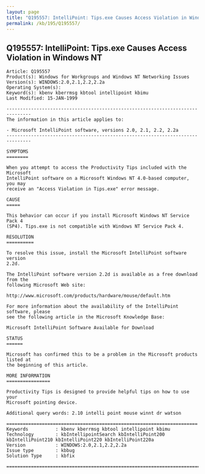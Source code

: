 ```yaml
---
layout: page
title: "Q195557: IntelliPoint: Tips.exe Causes Access Violation in Windows NT"
permalink: /kb/195/Q195557/
---
```


## Q195557: IntelliPoint: Tips.exe Causes Access Violation in Windows NT

	Article: Q195557
	Product(s): Windows for Workgroups and Windows NT Networking Issues
	Version(s): WINDOWS:2.0,2.1,2.2,2.2a
	Operating System(s): 
	Keyword(s): kbenv kberrmsg kbtool intellipoint kbimu
	Last Modified: 15-JAN-1999
	
	-------------------------------------------------------------------------------
	The information in this article applies to:
	
	- Microsoft IntelliPoint software, versions 2.0, 2.1, 2.2, 2.2a 
	-------------------------------------------------------------------------------
	
	SYMPTOMS
	========
	
	When you attempt to access the Productivity Tips included with the Microsoft
	IntelliPoint software on a Microsoft Windows NT 4.0-based computer, you may
	receive an "Access Violation in Tips.exe" error message.
	
	CAUSE
	=====
	
	This behavior can occur if you install Microsoft Windows NT Service Pack 4
	(SP4). Tips.exe is not compatible with Windows NT Service Pack 4.
	
	RESOLUTION
	==========
	
	To resolve this issue, install the Microsoft IntelliPoint software version
	2.2d.
	
	The IntelliPoint software version 2.2d is available as a free download from the
	following Microsoft Web site:
	
	http://www.microsoft.com/products/hardware/mouse/default.htm
	
	For more information about the availability of the IntelliPoint software, please
	see the following article in the Microsoft Knowledge Base:
	
	Microsoft IntelliPoint Software Available for Download
	
	STATUS
	======
	
	Microsoft has confirmed this to be a problem in the Microsoft products listed at
	the beginning of this article.
	
	MORE INFORMATION
	================
	
	Productivity Tips is designed to provide helpful tips on how to use your
	Microsoft pointing device.
	
	Additional query words: 2.10 intelli point mouse winnt dr watson
	
	======================================================================
	Keywords          : kbenv kberrmsg kbtool intellipoint kbimu 
	Technology        : kbIntellipointSearch kbIntelliPoint200 kbIntelliPoint210 kbIntelliPoint220 kbIntelliPoint220a
	Version           : WINDOWS:2.0,2.1,2.2,2.2a
	Issue type        : kbbug
	Solution Type     : kbfix
	
	=============================================================================
	
